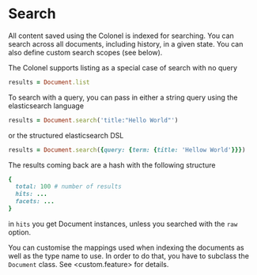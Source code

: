 # Search

All content saved using the Colonel is indexed for searching.
You can search across all documents, including history, in a
given state. You can also define custom search scopes (see
below).

The Colonel supports listing as a special case of search with
no query

```ruby
results = Document.list
```

To search with a query, you can pass in either a string query
using the elasticsearch language

```ruby
results = Document.search('title:"Hello World"')
```

or the structured elasticsearch DSL

```ruby
results = Document.search({query: {term: {title: 'Hellow World'}}})
```

The results coming back are a hash with the following structure

```ruby
{
  total: 100 # number of results
  hits: ...
  facets: ...
}
```

in `hits` you get Document instances, unless you searched with
the `raw` option.

You can customise the mappings used when indexing the documents as well
as the type name to use. In order to do that, you have to subclass
the `Document` class. See <custom.feature> for details.
